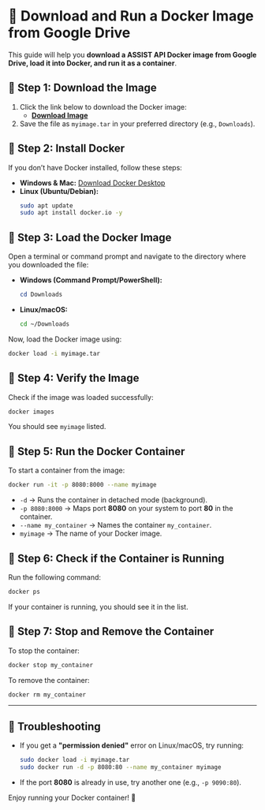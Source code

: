 # 🚀 Download and Run a Docker Image from Google Drive

This guide will help you **download a ASSIST API Docker image from Google Drive, load it into Docker, and run it as a container**.

## 🔹 Step 1: Download the Image

1. Click the link below to download the Docker image:
   - **[Download Image](https://drive.google.com/file/d/1elwPzNb2AK2yLdO8xeWaRUf8gdGRTpo6/view?usp=sharing)**
2. Save the file as `myimage.tar` in your preferred directory (e.g., `Downloads`).

## 🔹 Step 2: Install Docker

If you don’t have Docker installed, follow these steps:

- **Windows & Mac:** [Download Docker Desktop](https://www.docker.com/products/docker-desktop)
- **Linux (Ubuntu/Debian):**
  ```bash
  sudo apt update
  sudo apt install docker.io -y
  ```

## 🔹 Step 3: Load the Docker Image

Open a terminal or command prompt and navigate to the directory where you downloaded the file:

- **Windows (Command Prompt/PowerShell):**

  ```powershell
  cd Downloads
  ```

- **Linux/macOS:**
  ```bash
  cd ~/Downloads
  ```

Now, load the Docker image using:

```bash
docker load -i myimage.tar
```

## 🔹 Step 4: Verify the Image

Check if the image was loaded successfully:

```bash
docker images
```

You should see `myimage` listed.

## 🔹 Step 5: Run the Docker Container

To start a container from the image:

```bash
docker run -it -p 8080:8000 --name myimage
```

- `-d` → Runs the container in detached mode (background).
- `-p 8080:8000` → Maps port **8080** on your system to port **80** in the container.
- `--name my_container` → Names the container `my_container`.
- `myimage` → The name of your Docker image.

## 🔹 Step 6: Check if the Container is Running

Run the following command:

```bash
docker ps
```

If your container is running, you should see it in the list.

## 🔹 Step 7: Stop and Remove the Container

To stop the container:

```bash
docker stop my_container
```

To remove the container:

```bash
docker rm my_container
```

---

## 🎯 Troubleshooting

- If you get a **"permission denied"** error on Linux/macOS, try running:
  ```bash
  sudo docker load -i myimage.tar
  sudo docker run -d -p 8080:80 --name my_container myimage
  ```
- If the port **8080** is already in use, try another one (e.g., `-p 9090:80`).

Enjoy running your Docker container! 🚀
